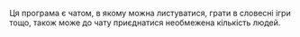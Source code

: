 Ця програма є чатом, в якому можна листуватися, грати в словесні ігри тощо, також може до чату приєднатися необмежена кількість людей.
